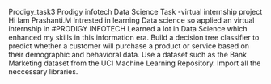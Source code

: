 Prodigy_task3
Prodigy infotech Data Science Task -virtual internship project
Hi Iam Prashanti.M
Intrested in learning Data science so applied an virtual internship in #PRODIGY INFOTECH
Learned a lot in Data Science which enhanced my skills in this information era.
Build a decision tree classifier to predict whether a customer will purchase a product or service based on their demographic and behavioral data. Use a dataset such as the Bank Marketing dataset from the UCI Machine Learning Repository.
Import all the neccessary libraries.
